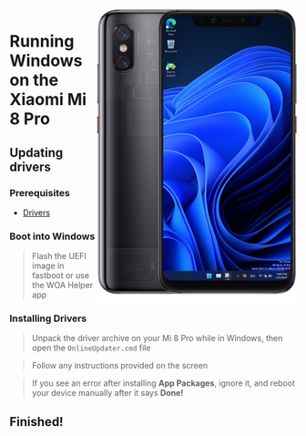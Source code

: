 <img align="right" src="https://github.com/n00b69/woa-equuleus/blob/main/equuleus.png" width="350" alt="Windows 11 running on equuleus">

# Running Windows on the Xiaomi Mi 8 Pro

## Updating drivers

### Prerequisites
- [Drivers](https://github.com/n00b69/woa-equuleus/releases/tag/Drivers)

### Boot into Windows
> Flash the UEFI image in fastboot or use the WOA Helper app

### Installing Drivers
> Unpack the driver archive on your Mi 8 Pro while in Windows, then open the `OnlineUpdater.cmd` file

> Follow any instructions provided on the screen

> If you see an error after installing **App Packages**, ignore it, and reboot your device manually after it says **Done!**

## Finished!







